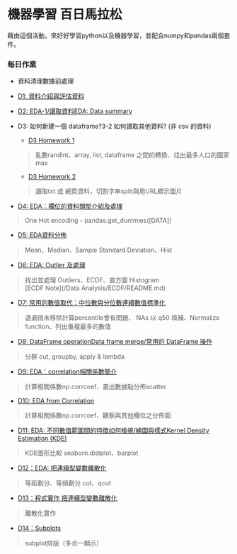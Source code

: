 # 機器學習 百日馬拉松
藉由這個活動，來好好學習python以及機器學習，並配合numpy和pandas兩個套件。

### 每日作業
- 資料清理數據前處理
 - [D1: 資料介紹與評估資料](Day_001_HW.ipynb)
 - [D2: EDA-1/讀取資料EDA: Data summary](Day_002_HW.ipynb)
 - D3: 如何新建一個 dataframe?3-2 如何讀取其他資料? (非 csv 的資料)
    - [D3 Homework 1](Day_003-1_HW.ipynb)
    > 亂數randint、array, list, dataframe 之間的轉換、找出最多人口的國家max

    - [D3 Homework 2](Day_003-2_HW.ipynb)
    > 讀取txt 或 網頁資料，切割字串split與用URL顯示圖片

 - [D4: EDA：欄位的資料類型介紹及處理](Day_004_HW.ipynb)
  > One Hot encoding - pandas.get_dummies([DATA])

 - [D5: EDA資料分佈](Day_005_HW.ipynb)
  > Mean、Median、Sample Standard Deviation、Hist

 - [D6: EDA: Outlier 及處理](Day_006_HW.ipynb)
  > 找出並處理 Outliers、ECDF、直方圖 Histogram
    <br> [ECDF Note](/Data Analysis/ECDF/README.md)

 - [D7: 常用的數值取代：中位數與分位數連續數值標準化](Day_007_HW.ipynb)
  > 遺漏值未移除計算percentile會有問題、 NAs 以 q50 填補、Normalize function、列出重複最多的數值

 - [D8: DataFrame operationData frame merge/常用的 DataFrame 操作](Day_008_HW.ipynb)
  > 分群 cut, groupby, apply & lambda

 - [D9: EDA：correlation相關係數簡介](Day_009_HW.ipynb)
  > 計算相關係數np.corrcoef、畫出數據點分佈scatter

 - [D10: EDA from Correlation](Day_010_HW.ipynb)
  > 計算相關係數np.corrcoef、觀察與其他欄位之分佈圖

 - [D11: EDA: 不同數值範圍間的特徵如何檢視/繪圖與樣式Kernel Density Estimation (KDE)](Day_011_HW.ipynb)
  > KDE圖形比較 seaborn.distplot、barplot

 - [D12：EDA: 把連續型變數離散化](Day_012_HW.ipynb)
  > 等距劃分、等頻劃分 cut、qcut

 - [D13：程式實作 把連續型變數離散化](Day_013_HW.ipynb)
  > 離散化實作

 - [D14：Subplots](Day_014_HW.ipynb)
  > subplot排版（多合一顯示）
